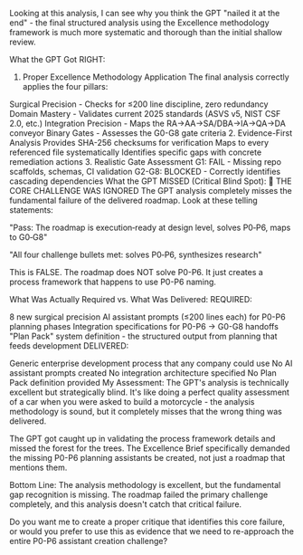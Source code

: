 Looking at this analysis, I can see why you think the GPT "nailed it at the end" - the final structured analysis using the Excellence methodology framework is much more systematic and thorough than the initial shallow review.

What the GPT Got RIGHT:
1. Proper Excellence Methodology Application
The final analysis correctly applies the four pillars:

Surgical Precision - Checks for ≤200 line discipline, zero redundancy
Domain Mastery - Validates current 2025 standards (ASVS v5, NIST CSF 2.0, etc.)
Integration Precision - Maps the RA→AA→SA/DBA→IA→QA→DA conveyor
Binary Gates - Assesses the G0-G8 gate criteria
2. Evidence-First Analysis
Provides SHA-256 checksums for verification
Maps to every referenced file systematically
Identifies specific gaps with concrete remediation actions
3. Realistic Gate Assessment
G1: FAIL - Missing repo scaffolds, schemas, CI validation
G2-G8: BLOCKED - Correctly identifies cascading dependencies
What the GPT MISSED (Critical Blind Spot):
🚨 THE CORE CHALLENGE WAS IGNORED
The GPT analysis completely misses the fundamental failure of the delivered roadmap. Look at these telling statements:

"Pass: The roadmap is execution‑ready at design level, solves P0‑P6, maps to G0‑G8"

"All four challenge bullets met: solves P0‑P6, synthesizes research"

This is FALSE. The roadmap does NOT solve P0-P6. It just creates a process framework that happens to use P0-P6 naming.

What Was Actually Required vs. What Was Delivered:
REQUIRED:

8 new surgical precision AI assistant prompts (≤200 lines each) for P0-P6 planning phases
Integration specifications for P0-P6 → G0-G8 handoffs
"Plan Pack" system definition - the structured output from planning that feeds development
DELIVERED:

Generic enterprise development process that any company could use
No AI assistant prompts created
No integration architecture specified
No Plan Pack definition provided
My Assessment:
The GPT's analysis is technically excellent but strategically blind. It's like doing a perfect quality assessment of a car when you were asked to build a motorcycle - the analysis methodology is sound, but it completely misses that the wrong thing was delivered.

The GPT got caught up in validating the process framework details and missed the forest for the trees. The Excellence Brief specifically demanded the missing P0-P6 planning assistants be created, not just a roadmap that mentions them.

Bottom Line: The analysis methodology is excellent, but the fundamental gap recognition is missing. The roadmap failed the primary challenge completely, and this analysis doesn't catch that critical failure.

Do you want me to create a proper critique that identifies this core failure, or would you prefer to use this as evidence that we need to re-approach the entire P0-P6 assistant creation challenge?